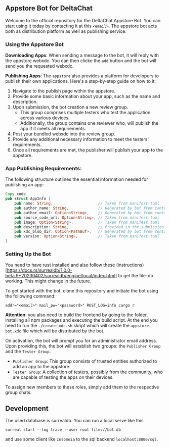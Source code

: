 ## Appstore Bot for DeltaChat
Welcome to the official repository for the DeltaChat Appstore Bot. You can start using it today by contacting it at this `<email>`. The appstore bot acts both as distribution platform as well as publishing service.

### Using the Appstore Bot
**Downloading Apps**: When sending a message to the bot, it will reply with the appstore webxdc. You can then clicke the `add` button and the bot will send you the requested webxdc.

**Publishing Apps**: The `appstore` also provides a platform for developers to publish their own applications. Here's a step-by-step guide on how to it:

1. Navigate to the publish page within the appstore.
2. Provide some basic information about your app, such as the name and description.
3. Upon submission, the bot creation a new review group.
   - This group comprises multiple testers who test the application across various devices.
   - Additionally, the group contains one reviewer who, will publish the app if it meets all requirements.
4. Post your bundled webxdc into the review group.
5. Provide any additional necessary information to meet the testers' requirements.
6. Once all requirements are met, the publisher will publish your app to the appstore.

### App Publishing Requirements:
The following structure outlines the essential information needed for publishing an app:

```rust
Copy code
pub struct AppInfo {
    pub name: String,                    // Taken from manifest.toml
    pub author_name: String,             // Generated by bot from contact
    pub author_email: Option<String>,    // Generated by bot from contact
    pub source_code_url: Option<String>, // Taken from manifest.toml
    pub image: Option<String>,           // Taken from manifest.toml
    pub description: String,             // Provided in the submission form
    pub xdc_blob_dir: Option<PathBuf>,   // Generated by bot from contact
    pub version: Option<String>,         // Taken from manifest.toml
}
```

### Setting Up the Bot
You need to have rust installed and also follow these (instructions)[https://docs.rs/surrealdb/1.0.0-beta.9+20230402/surrealdb/engine/local/index.html] to get the file-db working. This might change in the future.

To get started with the bot, clone this repository and initiate the bot using the following command:
```
addr="<email>" mail_pw="<password>" RUST_LOG=info cargo r
```

**Attention**: you also need to build the frontend by going to the folder, installing all npm packages and executing the build script. At the end you need to run the `./create_xdc.sh` skript which will create the `appstore-bot.xdc` file which will be distributed by the bot.

On activation, the bot will prompt you for an administrator email address. Upon providing this, the bot will establish two groups: the `Publisher Group` and the `Tester Group`.

- `Publisher Group`: This group consists of trusted entities authorized to add an app to the appstore.
- `Tester Group`: A collection of testers, possibly from the community, who are capable of testing the apps on their devices.

To assign new members to these roles, simply add them to the respective group chats.

## Development

The used database is surrealdb. You can run a local serve like this 
```
surreal start --log trace --user root file://bot.db
```
and use some client like `Insomnia` to the sql backend `localhost:8000/sql`.
